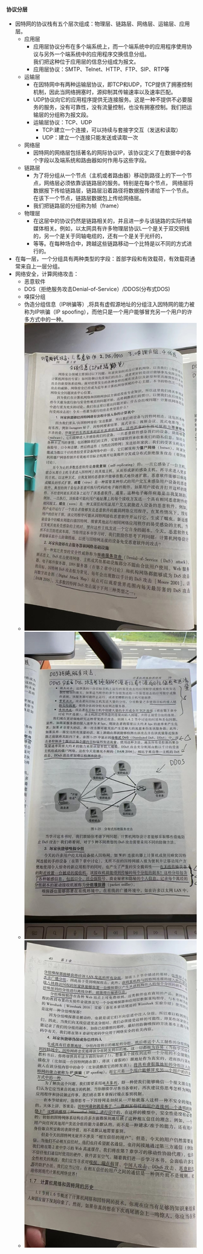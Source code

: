 #### 协议分层

- 因特网的协议栈有五个层次组成：物理层、链路层、网络层、运输层、应用层。
    - 应用层
        - 应用层协议分布在多个端系统上，而一个端系统中的应用程序使用协议与另外一个端系统中的应用程序交换信息分组。  
          我们把这种位于应用层的信息分组成为报文。
        - 应用层协议：SMTP、Telnet、HTTP、FTP、SIP、RTP等
    - 运输层
        - 在因特网中有两种运输层协议，即TCP和UDP，TCP提供了拥塞控制机制，因此当网络拥塞时，源抑制其传输速率以及速率匹配。
        - UDP协议向它的应用程序提供无连接服务。这是一种不提供不必要服务的服务，没有可靠性，没有流量控制，也没有拥塞控制。我们把运输层的分组称为报文段。
        - 运输层协议：TCP、UDP
            - TCP:建立一个连接，可以持续与套接字交互（发送和读取）
            - UDP：建立一个连接只能发送或读取一次
    - 网络层
        - 因特网的网络层包括著名的网际协议IP，该协议定义了在数据中的各个字段以及端系统和路由器如何作用与这些字段。
    - 链路层
        - 为了将分组从一个节点（主机或者路由器）移动到路径上的下一个节点，网络层必须依靠该链路层的服务。特别是在每个节点，
          网络层将数据报下传给链路层，链路层沿着路径将数据报传递给下一个节点。在该下一个节点，链路层数据包上传给网络层。
        - 我们把链路层的分组称为帧（frame）
    - 物理层
        - 在这层中的协议仍然是链路相关的，并且进一步与该链路的实际传输媒体相关。例如，以太网具有许多物理层协议L一个是关于双交铜线的，另一个是关于同轴电缆的，还有一个是关于光纤的，
        - 等等。在每种场合中，跨越这些链路移动一个比特是以不同的方式进行的。
- 在每一层，一个分组具有两种类型的字段：首部字段和有效载荷，有效载荷通常来自上一层分组。
- 网络安全，计算网络攻击：
    - 恶意软件
    - DOS（拒绝服务攻击Denial-of-Service）/DDOS(分布式DOS)
    - 嗅探分组
    - 伪造分组信息（IP哄骗等）,将具有虚假源地址的分组注入因特网的能力被称为IP哄骗（IP spoofing），而他只是一个用户能够冒充另一个用户的许多方式中的一种。
    - ![网络攻击1.jpeg](images%2F%E7%BD%91%E7%BB%9C%E6%94%BB%E5%87%BB1.jpeg)
    - ![网络攻击2.jpeg](images%2F%E7%BD%91%E7%BB%9C%E6%94%BB%E5%87%BB2.jpeg)
    - ![网络攻击3.jpeg](images%2F%E7%BD%91%E7%BB%9C%E6%94%BB%E5%87%BB3.jpeg)
  